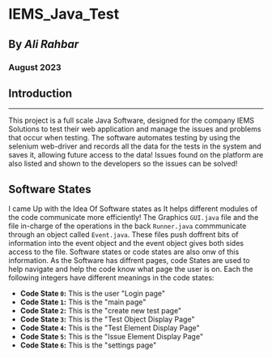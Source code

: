 # IEMS_Java_Test
## By _Ali Rahbar_
### August 2023

## Introduction
___
This project is a full scale Java Software, designed for the company IEMS Solutions to test their web application and manage the issues and problems that occur when testing. The software automates testing by using the selenium web-driver and records all the data for the tests in the system and saves it, allowing future access to the data! Issues found on the platform are also listed and shown to the developers so the issues can be solved!


## Software States
I came Up with the Idea Of Software states as It helps different modules of the code communicate more efficiently! The Graphics ```GUI.java``` file and the file in-charge of the operations in the back ```Runner.java``` commmunicate through an object called ```Event.java```. These files push doffrent bits of information into the event object and the event object gives both sides access to the file. Software states or code states are also onw of this information. As the Software has diffrent pages, code States are used to help navigate and help the code know what page the user is on. Each the following integers have different meanings in the code states: 
 - __Code State ```0```:__ This is the user "Login page"
 - __Code State ```1```:__ This is the "main page"
 - __Code State ```2```:__ This is the "create new test page"
 - __Code State ```3```:__ This is the "Test Object Display Page"
 - __Code State ```4```:__ This is the "Test Element Display Page"
 - __Code State ```5```:__ This is the "Issue Element Display Page"
 - __Code State ```6```:__ This is the "settings page"
